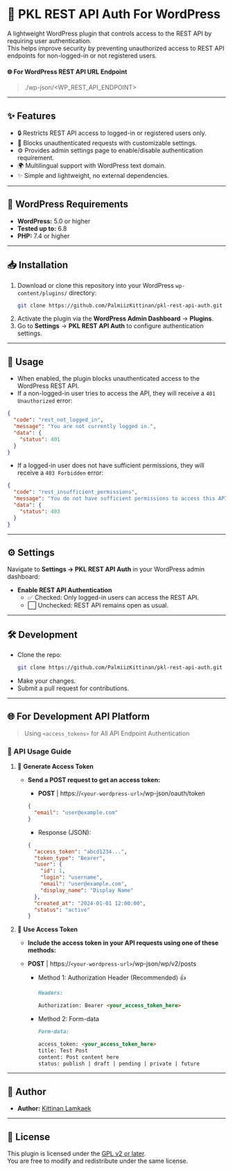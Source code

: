 # 🔐 PKL REST API Auth For WordPress

A lightweight WordPress plugin that controls access to the REST API by requiring user authentication.  
This helps improve security by preventing unauthorized access to REST API endpoints for non-logged-in or not registered users.

#### 🌐 For WordPress REST API URL Endpoint
> ./wp-json/<WP_REST_API_ENDPOINT>

---

## ✨ Features

- 🔒 Restricts REST API access to logged-in or registered users only.
- 🚫 Blocks unauthenticated requests with customizable settings.
- ⚙️ Provides admin settings page to enable/disable authentication requirement.
- 🌍 Multilingual support with WordPress text domain.
- ✨ Simple and lightweight, no external dependencies.

---

## 📝 WordPress Requirements

- **WordPress:** 5.0 or higher
- **Tested up to:** 6.8
- **PHP:** 7.4 or higher

---

## 📥 Installation

1. Download or clone this repository into your WordPress `wp-content/plugins/` directory:
   ```bash
   git clone https://github.com/PalmiizKittinan/pkl-rest-api-auth.git
   ```
2. Activate the plugin via the **WordPress Admin Dashboard** → **Plugins**.
3. Go to **Settings** → **PKL REST API Auth** to configure authentication settings.

---

## 🚀 Usage

- When enabled, the plugin blocks unauthenticated access to the WordPress REST API.
- If a non-logged-in user tries to access the API, they will receive a `401 Unauthorized` error:

```json
{
  "code": "rest_not_logged_in",
  "message": "You are not currently logged in.",
  "data": {
    "status": 401
  }
}
```

- If a logged-in user does not have sufficient permissions, they will receive a `403 Forbidden` error:

```json
{
  "code": "rest_insufficient_permissions",
  "message": "You do not have sufficient permissions to access this API.",
  "data": {
    "status": 403
  }
}
```

---

## ⚙️ Settings

Navigate to **Settings → PKL REST API Auth** in your WordPress admin dashboard:

- **Enable REST API Authentication**
    - ✅ Checked: Only logged-in users can access the REST API.
    - ⬜ Unchecked: REST API remains open as usual.

---

## 🛠️ Development

- Clone the repo:
  ```bash
  git clone https://github.com/PalmiizKittinan/pkl-rest-api-auth.git
  ```
- Make your changes.
- Submit a pull request for contributions.

---

## 🌐 For Development API Platform

> Using `<access_tokens>` for All API Endpoint Authentication

### 📖 API Usage Guide

1. 🔐 **Generate Access Token**
    - **Send a POST request to get an access token:**
        - **POST** | https://`<your-wordpress-url>`/wp-json/oauth/token
      ```json
      {
        "email": "user@example.com"
      }
      ```

        - Response (JSON):
      ```json
      {
        "access_token": "abcd1234...",
        "token_type": "Bearer",
        "user": {
          "id": 1,
          "login": "username",
          "email": "user@example.com",
          "display_name": "Display Name"
        },
        "created_at": "2024-01-01 12:00:00",
        "status": "active"
      }
      ```

2. 🚀 **Use Access Token**
    - **Include the access token in your API requests using one of these methods:**

    - **POST** | https://`<your-wordpress-url>`/wp-json/wp/v2/posts

        - Method 1: Authorization Header (Recommended) 👍
          ```markdown
          Headers:
          
          Authorization: Bearer <your_access_token_here>
          ```

        - Method 2: Form-data
          ```markdown
          Form-data:
          
          access_token: <your_access_token_here>
          title: Test Post
          content: Post content here
          status: publish | draft | pending | private | future
          ```

---

## 👤 Author

- **Author:** [Kittinan Lamkaek](https://github.com/PalmiizKittinan)

---

## 📄 License

This plugin is licensed under the [GPL v2 or later](https://www.gnu.org/licenses/gpl-2.0.html).  
You are free to modify and redistribute under the same license.
